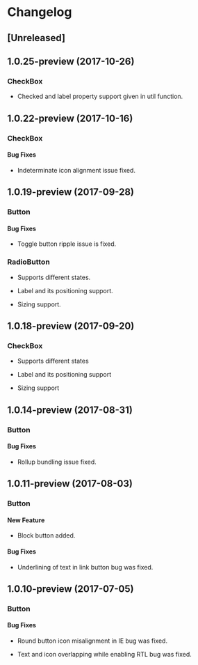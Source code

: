 # Changelog

## [Unreleased]

## 1.0.25-preview (2017-10-26)

### CheckBox

- Checked and label property support given in util function.

## 1.0.22-preview (2017-10-16)

### CheckBox

#### Bug Fixes

- Indeterminate icon alignment issue fixed.

## 1.0.19-preview (2017-09-28)

### Button

#### Bug Fixes

- Toggle button ripple issue is fixed.

### RadioButton

- Supports different states.

- Label and its positioning support.

- Sizing support.

## 1.0.18-preview (2017-09-20)

### CheckBox

- Supports different states

- Label and its positioning support

- Sizing support

## 1.0.14-preview (2017-08-31)

### Button

#### Bug Fixes

- Rollup bundling issue fixed.

## 1.0.11-preview (2017-08-03)

### Button

#### New Feature

- Block button added.

#### Bug Fixes

- Underlining of text in link button bug was fixed.

## 1.0.10-preview (2017-07-05)

### Button

#### Bug Fixes

- Round button icon misalignment in IE bug was fixed.

- Text and icon overlapping while enabling RTL bug was fixed.